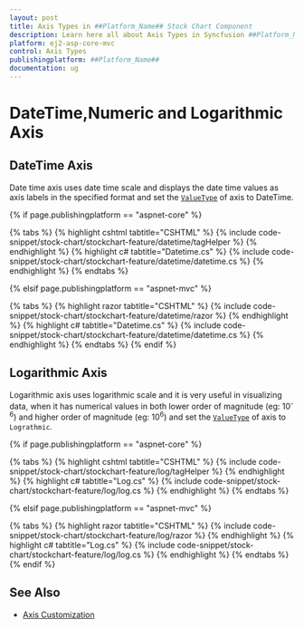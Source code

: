 ```yaml
---
layout: post
title: Axis Types in ##Platform_Name## Stock Chart Component
description: Learn here all about Axis Types in Syncfusion ##Platform_Name## Stock Chart component and more.
platform: ej2-asp-core-mvc
control: Axis Types
publishingplatform: ##Platform_Name##
documentation: ug
---
```



# DateTime,Numeric and Logarithmic Axis

## DateTime Axis

Date time axis uses date time scale and displays the date time values as axis labels in the specified format and set the [`ValueType`](https://help.syncfusion.com/cr/aspnetcore-js2/Syncfusion.EJ2.Charts.StockChartStockChartAxis.html#Syncfusion_EJ2_Charts_StockChartStockChartAxis_ValueType) of axis to DateTime.

{% if page.publishingplatform == "aspnet-core" %}

{% tabs %}
{% highlight cshtml tabtitle="CSHTML" %}
{% include code-snippet/stock-chart/stockchart-feature/datetime/tagHelper %}
{% endhighlight %}
{% highlight c# tabtitle="Datetime.cs" %}
{% include code-snippet/stock-chart/stockchart-feature/datetime/datetime.cs %}
{% endhighlight %}
{% endtabs %}

{% elsif page.publishingplatform == "aspnet-mvc" %}

{% tabs %}
{% highlight razor tabtitle="CSHTML" %}
{% include code-snippet/stock-chart/stockchart-feature/datetime/razor %}
{% endhighlight %}
{% highlight c# tabtitle="Datetime.cs" %}
{% include code-snippet/stock-chart/stockchart-feature/datetime/datetime.cs %}
{% endhighlight %}
{% endtabs %}
{% endif %}



## Logarithmic Axis

<!-- markdownlint-disable MD033 -->

Logarithmic axis uses logarithmic scale and it is very useful in visualizing data, when it has numerical values in
both lower order of magnitude (eg: 10<sup>-6</sup>) and higher order of magnitude (eg: 10<sup>6</sup>) and set the [`ValueType`](https://help.syncfusion.com/cr/aspnetcore-js2/Syncfusion.EJ2.Charts.StockChartStockChartAxis.html#Syncfusion_EJ2_Charts_StockChartStockChartAxis_ValueType) of axis to `Lograthmic`.

{% if page.publishingplatform == "aspnet-core" %}

{% tabs %}
{% highlight cshtml tabtitle="CSHTML" %}
{% include code-snippet/stock-chart/stockchart-feature/log/tagHelper %}
{% endhighlight %}
{% highlight c# tabtitle="Log.cs" %}
{% include code-snippet/stock-chart/stockchart-feature/log/log.cs %}
{% endhighlight %}
{% endtabs %}

{% elsif page.publishingplatform == "aspnet-mvc" %}

{% tabs %}
{% highlight razor tabtitle="CSHTML" %}
{% include code-snippet/stock-chart/stockchart-feature/log/razor %}
{% endhighlight %}
{% highlight c# tabtitle="Log.cs" %}
{% include code-snippet/stock-chart/stockchart-feature/log/log.cs %}
{% endhighlight %}
{% endtabs %}
{% endif %}



## See Also

* [Axis Customization](./axis-customization/)